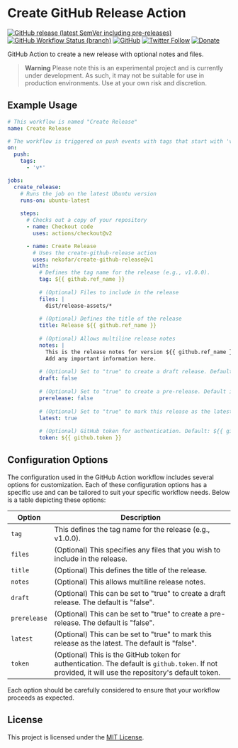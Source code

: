 # Create GitHub Release Action

[![GitHub release (latest SemVer including pre-releases)](https://img.shields.io/github/v/release/nekofar/create-github-release?include_prereleases)](https://github.com/nekofar/create-github-release/releases)
[![GitHub Workflow Status (branch)](https://img.shields.io/github/actions/workflow/status/nekofar/create-github-release/build.yml)](https://github.com/nekofar/create-github-release/actions/workflows/build.yml)
[![GitHub](https://img.shields.io/github/license/nekofar/create-github-release)](https://github.com/nekofar/create-github-release/blob/master/LICENSE)
[![Twitter Follow](https://img.shields.io/badge/follow-%40nekofar-1DA1F2?logo=twitter&style=flat)](https://twitter.com/nekofar)
[![Donate](https://img.shields.io/badge/donate-nekofar.crypto-a2b9bc?logo=ko-fi&logoColor=white)](https://ud.me/nekofar.crypto)

GitHub Action to create a new release with optional notes and files.

> **Warning**
> Please note this is an experimental project and is currently under development. As such, it may not be suitable for use in production environments. Use at your own risk and discretion.


## Example Usage

```yaml
# This workflow is named "Create Release"
name: Create Release

# The workflow is triggered on push events with tags that start with 'v'
on:
  push:
    tags:
      - 'v*'

jobs:
  create_release:
    # Runs the job on the latest Ubuntu version
    runs-on: ubuntu-latest
    
    steps:
      # Checks out a copy of your repository
      - name: Checkout code
        uses: actions/checkout@v2 

      - name: Create Release
        # Uses the create-github-release action
        uses: nekofar/create-github-release@v1
        with:
          # Defines the tag name for the release (e.g., v1.0.0).
          tag: ${{ github.ref_name }}  
          
          # (Optional) Files to include in the release
          files: |  
            dist/release-assets/*  
            
          # (Optional) Defines the title of the release
          title: Release ${{ github.ref_name }}  
          
          # (Optional) Allows multiline release notes
          notes: |  
            This is the release notes for version ${{ github.ref_name }}.
            Add any important information here.
            
          # (Optional) Set to "true" to create a draft release. Default is "false"
          draft: false  
          
          # (Optional) Set to "true" to create a pre-release. Default is "false"
          prerelease: false  
          
          # (Optional) Set to "true" to mark this release as the latest. Default is "false"
          latest: true  
          
          # (Optional) GitHub token for authentication. Default: ${{ github.token }}. If not provided, it will use the repository's default token
          token: ${{ github.token }}          
```

## Configuration Options

The configuration used in the GitHub Action workflow includes several options for customization. Each of these configuration options has a specific use and can be tailored to suit your specific workflow needs. Below is a table depicting these options:

| Option | Description |
| --- | --- |
| `tag` | This defines the tag name for the release (e.g., v1.0.0). |
| `files` | (Optional) This specifies any files that you wish to include in the release. |
| `title` | (Optional) This defines the title of the release. |
| `notes` | (Optional) This allows multiline release notes. |
| `draft` | (Optional) This can be set to "true" to create a draft release. The default is "false". |
| `prerelease` | (Optional) This can be set to "true" to create a pre-release. The default is "false". |
| `latest` | (Optional) This can be set to "true" to mark this release as the latest. The default is "false". |
| `token` | (Optional) This is the GitHub token for authentication. The default is `github.token`. If not provided, it will use the repository's default token. |

Each option should be carefully considered to ensure that your workflow proceeds as expected.

## License
This project is licensed under the [MIT License](LICENSE).
